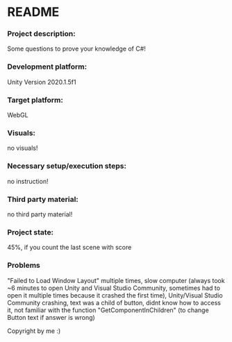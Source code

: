 # README

### Project description: 
Some questions to prove your knowledge of C#!

### Development platform: 
Unity Version 2020.1.5f1

### Target platform: 
WebGL

### Visuals: 
no visuals!

### Necessary setup/execution steps: 
no instruction!

### Third party material: 
no third party material!

### Project state: 
45%, if you count the last scene with score

### Problems
"Failed to Load Window Layout" multiple times, slow computer (always took ~6 minutes to open Unity and Visual Studio Community, sometimes had to open it multiple times because it crashed the first time), Unity/Visual Studio Community crashing, text was a child of button, didnt know how to access it, not familiar with the function "GetComponentInChildren" (to change Button text if answer is wrong)


Copyright by me :)
